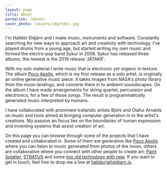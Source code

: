 ```yaml
---
layout: page
title: About
permalink: /about/
cover_photo: /assets/img/hdor.jpg
---
```


I'm Halldór Eldjárn and I make music, instruments and software. Constantly searching for new ways to approach art and creativity with technology.
I've played drums from a young age, but started writing my own music and formed the electro-pop band Sykur in 2008. Sykur has released three albums, the newest is the 2019 release 'JÁTAKK'.

With my solo material I write music that is electronic yet organic in texture. The album <a href="/projects/poco-apollo-lp">Poco Apollo</a>, which is my first release as a solo artist, is originally an online generative music piece. It takes images from NASA's photo library from the moon landings, and converts them in to ambient soundscapes. On the album I have made arrangements for string quartet, percussion and electronics, for a few of those songs. The result is programmatically generated music interpreted by humans.

I have collaborated with prominent Icelandic artists Björk and Ólafur Arnalds on music and tools aimed at bringing computer generation in to the artist's creations. My passion an focus lies on the boundaries of human expression and inventing systems that assist creation of art.

On this page you can browse through some of the projects that I have created and collaborated in. Some of them are generative like [Poco Apollo](https://pocoapollo.hdor.is) where you can listen to music generated from photos of the moon, others are collaborative where you connect with other people to create art: [Paint Splatter](https://vimeo.com/156704713]), [STRATUS](https://stratuspianos.is) and some [mix old technology with new](https://vimeo.com/207629594).
If you want to get in touch, feel free to drop me a line at [halldor(at)eldjarn.is](mailto:halldor@eldjarn.is).
